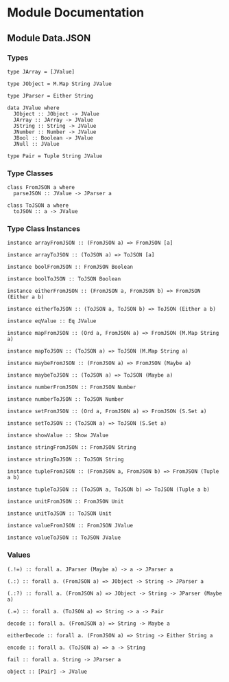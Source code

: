 # Module Documentation

## Module Data.JSON

### Types

    type JArray = [JValue]

    type JObject = M.Map String JValue

    type JParser = Either String

    data JValue where
      JObject :: JObject -> JValue
      JArray :: JArray -> JValue
      JString :: String -> JValue
      JNumber :: Number -> JValue
      JBool :: Boolean -> JValue
      JNull :: JValue

    type Pair = Tuple String JValue


### Type Classes

    class FromJSON a where
      parseJSON :: JValue -> JParser a

    class ToJSON a where
      toJSON :: a -> JValue


### Type Class Instances

    instance arrayFromJSON :: (FromJSON a) => FromJSON [a]

    instance arrayToJSON :: (ToJSON a) => ToJSON [a]

    instance boolFromJSON :: FromJSON Boolean

    instance boolToJSON :: ToJSON Boolean

    instance eitherFromJSON :: (FromJSON a, FromJSON b) => FromJSON (Either a b)

    instance eitherToJSON :: (ToJSON a, ToJSON b) => ToJSON (Either a b)

    instance eqValue :: Eq JValue

    instance mapFromJSON :: (Ord a, FromJSON a) => FromJSON (M.Map String a)

    instance mapToJSON :: (ToJSON a) => ToJSON (M.Map String a)

    instance maybeFromJSON :: (FromJSON a) => FromJSON (Maybe a)

    instance maybeToJSON :: (ToJSON a) => ToJSON (Maybe a)

    instance numberFromJSON :: FromJSON Number

    instance numberToJSON :: ToJSON Number

    instance setFromJSON :: (Ord a, FromJSON a) => FromJSON (S.Set a)

    instance setToJSON :: (ToJSON a) => ToJSON (S.Set a)

    instance showValue :: Show JValue

    instance stringFromJSON :: FromJSON String

    instance stringToJSON :: ToJSON String

    instance tupleFromJSON :: (FromJSON a, FromJSON b) => FromJSON (Tuple a b)

    instance tupleToJSON :: (ToJSON a, ToJSON b) => ToJSON (Tuple a b)

    instance unitFromJSON :: FromJSON Unit

    instance unitToJSON :: ToJSON Unit

    instance valueFromJSON :: FromJSON JValue

    instance valueToJSON :: ToJSON JValue


### Values

    (.!=) :: forall a. JParser (Maybe a) -> a -> JParser a

    (.:) :: forall a. (FromJSON a) => JObject -> String -> JParser a

    (.:?) :: forall a. (FromJSON a) => JObject -> String -> JParser (Maybe a)

    (.=) :: forall a. (ToJSON a) => String -> a -> Pair

    decode :: forall a. (FromJSON a) => String -> Maybe a

    eitherDecode :: forall a. (FromJSON a) => String -> Either String a

    encode :: forall a. (ToJSON a) => a -> String

    fail :: forall a. String -> JParser a

    object :: [Pair] -> JValue



